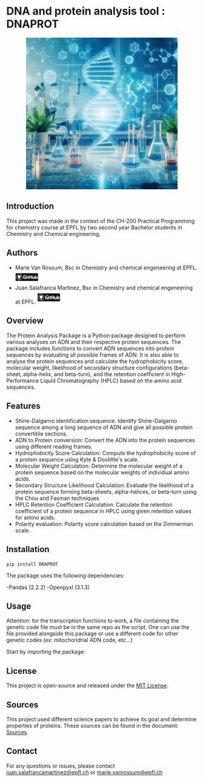 # DNA and protein analysis tool : DNAPROT

<div style="text-align: center;">
  <img src="./assets/project_logo.jpg" alt="Alt text" width="400" height="400">
</div>

## Introduction
This project was made in the context of the CH-200 Practical Programming for chemistry course at EPFL by two second year Bachelor students in Chemistry and Chemical engineering. 

## Authors
- Marie Van Rossum, Bsc in Chemistry and chemical engeneering at EPFL. [<img src="./assets/GitHubSymb.png" alt="Profile Picture" width="60">](https://github.com/Marie-vanrossum)
- Juan Salafranca Martinez, Bsc in Chemistry and chemical engeneering at EPFL. [<img src="./assets/GitHubSymb.png" alt="Profile Picture" width="60">](https://github.com/Juan-Salafranca)

## Overview
The Protein Analysis Package is a Python package designed to perform various analyses on ADN and their respective protein sequences. The package includes functions to convert ADN sequences into protein sequences by evaluating all possible frames of ADN. It is also able to analyse the protein sequences and calculate the hydrophobicity score, molecular weight, likelihood of secondary structure configurations (beta-sheet, alpha-helix, and beta-turn), and the retention coefficient in High-Performance Liquid Chromatography (HPLC) based on the amino acid sequences.

## Features

- Shine-Dalgarno identification sequence: Identify Shine-Dalgarno sequence among a long sequence of ADN and give all possible protein convertible sections.
- ADN to Protein conversion: Convert the ADN into the protein sequences using different reading frames.
- Hydrophobicity Score Calculation: Compute the hydrophobicity score of a protein sequence using Kyte & Doolittle's scale.
- Molecular Weight Calculation: Determine the molecular weight of a protein sequence based on the molecular weights of individual amino acids.
- Secondary Structure Likelihood Calculation: Evaluate the likelihood of a protein sequence forming beta-sheets, alpha-helices, or beta-turn using the Chou and Fasman techniques
- HPLC Retention Coefficient Calculation: Calculate the retention coefficient of a protein sequence in HPLC using given retention values for amino acids.
- Polarity evaluation: Polarity score calculation based on the Zimmerman scale.
 
## Installation

```
pip install DNAPROT
```

The package uses the following dependencies:

-Pandas (2.2.2)
-Openpyxl (3.1.3)

## Usage

Attention: for the transcription functions to work, a file containing the genetic code file must be in the same repo as the script. One can use the file provided alongside this package or use a different code for other genetic codes (ex: mitochondrial ADN code, etc...)

Start by importing the package:


## License
This project is open-source and released under the [MIT License](./LICENSE.txt).

## Sources
This project used different science papers to achieve its goal and determine properties of proteins. These sources can be found in the document: [Sources](./SOURCES.md).

## Contact
For any questions or issues, please contact juan.salafrancamartinez@epfl.ch or marie.vanrossum@epfl.ch
